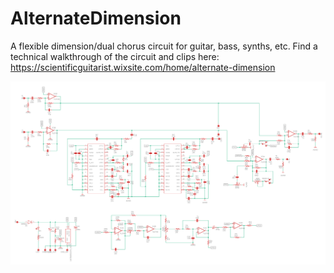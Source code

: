 # AlternateDimension

A flexible dimension/dual chorus circuit for guitar, bass, synths, etc. Find a technical walkthrough of the circuit and clips here: https://scientificguitarist.wixsite.com/home/alternate-dimension

![Schematic](https://raw.githubusercontent.com/rockola/AlternateDimension/main/schematic.png)
